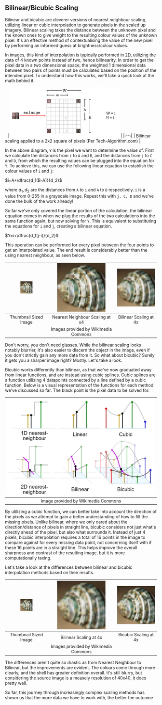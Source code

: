 ## Bilinear/Bicubic Scaling

Bilinear and bicubic are cleverer versions of nearest neighbour scaling, utilizing linear or cubic interpolation to generate pixels in the scaled up imagery. Bilinear scaling takes the distance between the unknown pixel and the known ones to give weight to the resulting colour values of the unknown pixel. It's an effective method of contextualising the value of the new pixel by performing an informed guess at brightness/colour values. 

In images, this kind of interpolation is typically performed in 2D, utilizing the data of 4 known points instead of two, hence bilinearity. In order to get the pixel data in a two dimensional space, the weighted 1 dimensional data between two pairs of points must be calculated based on the position of the intended pixel. To understand how this works, we'll take a quick look at the math behind it.

&nbsp;
| ![Bilinear Scaling Example](bilinear.png) |
|:--:|
| Bilinear scaling applied to a 2x2 square of pixels (Per Tech-Algorithm.com) |

In the above diagram, `Y` is the pixel we want to determine the value of. First we calculate the distances from `i` to `A` and `B`, and the distances from `j` to `C` and `D`, from which the resulting values can be plugged into the equation for `Y`. To achieve this, we can use the following linear equation to establish the colour values of `i` and `j`:

$i=A+\dfrac{d_1(B-A)}{d_2}$ 

where $d_1, d_2$ are the distances from `A` to `i` and `A` to `B` respectively. `i` is a value from 0-255 in a grayscale image. Repeat this with `j, C, D` and we've done the bulk of the work already!

So far we've only covered the linear portion of the calculation, the bilinear equation comes in when we plug the results of the two calculations into the same function again, but now solving for `Y`. This is equivalent to substituting the equations for `i` and `j`, creating a bilinear equation. 

$Y=i+\dfrac{d_1(j-i)}{d_2}$

This operation can be performed for every pixel between the four points to get an interpolated value. The end result is considerably better than the using nearest neighbour, as seen below.

| <center><img src="shell40x40.png" alt="drawing" width="40" /></center> | <center><img src="nnshell.png" alt="drawing" width="160"/> </center>| <center><img src="bilinshell.png" alt="drawing" width="160"/></center> |
|:--:|:--:|:--:|
|Thumbnail Sized Image| Nearest Neighbour Scaling at x4 | Bilinear Scaling at 4x |
||Images provided by Wikimedia Commons||

Don't worry, you don't need glasses. While the bilinear scaling looks notably blurrier, it's also easier to discern the object in the image, even if you don't strictly gain any more data from it. So what about bicubic? Surely it gets you a sharper image right? Mostly. Let's take a look.

Bicubic works differently than bilinear, as that we've now graduated away from linear functions, and are instead using cubic splines. Cubic splines are a function utilizing 4 datapoints connected by a line defined by a cubic function. Below is a visual representation of the functions for each method we've discussed so far. The black point is the pixel data to be solved for.

|<center><img src="bicomparison.png" alt="drawing" width="100%"/></center>|
|:--:|
|Image provided by Wikimedia Commons|

By utilizing a cubic function, we can better take into account the direction of the pixels as we attempt to gain a better understanding of how to fill the missing pixels. Unlike bilinear, where we only cared about the direction/distance of pixels in straight line, bicubic considers not just what's directly ahead of the pixel, but also what surrounds it. Instead of just 4 pixels, bicubic interpolation requires a total of 16 points in the image to compare against for every missing data point, not concerning itself with if these 16 points are in a straight line. This helps improve the overall sharpness and contrast of the resulting image, but it is more computationally taxing.

Let's take a look at the differences between bilinear and bicubic interpolation methods based on their results.

| <center><img src="shell40x40.png" alt="drawing" width="40" /></center> | <center><img src="bilinshell.png" alt="drawing" width="160"/> </center>| <center><img src="bicubshell.png" alt="drawing" width="160"/></center> |
|:--:|:--:|:--:|
|Thumbnail Sized Image| Bilinear Scaling at 4x | Bicubic Scaling at 4x |
||Images provided by Wikimedia Commons||

The differences aren't quite so drastic as from Nearest Neighbour to Bilinear, but the improvements are evident. The colours come through more clearly, and the shell has greater definition overall. It's still blurry, but considering the source image is a measely resolution of 40x40, it does pretty well.

So far, this journey through increasingly complex scaling methods has shown us that the more data we have to work with, the better the outcome 